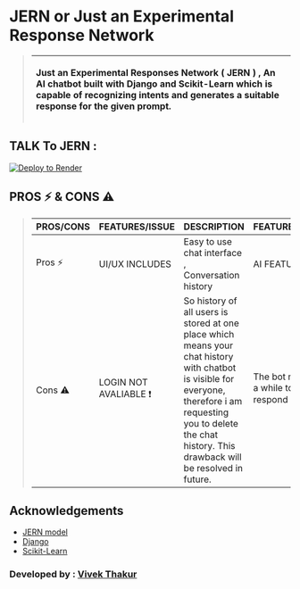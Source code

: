 # JERN or Just an Experimental Response Network

> | <p align='left'>Just an Experimental Responses Network ( JERN ) , An AI chatbot built with Django and Scikit-Learn which is capable of recognizing intents and generates a suitable response for the given prompt. |
> |---------------------------------------- |





## TALK To JERN : 
[![Deploy to Render](https://render.com/images/deploy-to-render-button.svg)](https://jern.onrender.com)


##

## PROS ⚡ & CONS ⚠️
> | PROS/CONS |  FEATURES/ISSUE    | DESCRIPTION  | FEATURES/ISSUE | DESCRIPTION  |
> |------------------------------|--------------------|--------------|----------------|--------------|
> | Pros  :zap: |  UI/UX INCLUDES | Easy to use chat interface , Conversation history  |  AI FEATURES |  Recognize user intents and responds |
> | Cons :warning:  |  LOGIN NOT AVALIABLE :exclamation: |  So history of all users is stored at one place which means your chat history with chatbot is visible for everyone, therefore i am requesting you to delete the chat history. This drawback will be resolved in future. |  The bot may take a while to respond :exclamation: |  As it uses a free web server of render , so sometimes bot may takes some time to respond. |
>


## Acknowledgements

- [JERN model](https://github.com/vivek09thakur/JERN)
- [Django](https://www.djangoproject.com/start/)
- [Scikit-Learn](https://scikit-learn.org/stable/)

### Developed by : [Vivek Thakur](https://www.github.com/vivek09thakur/)
